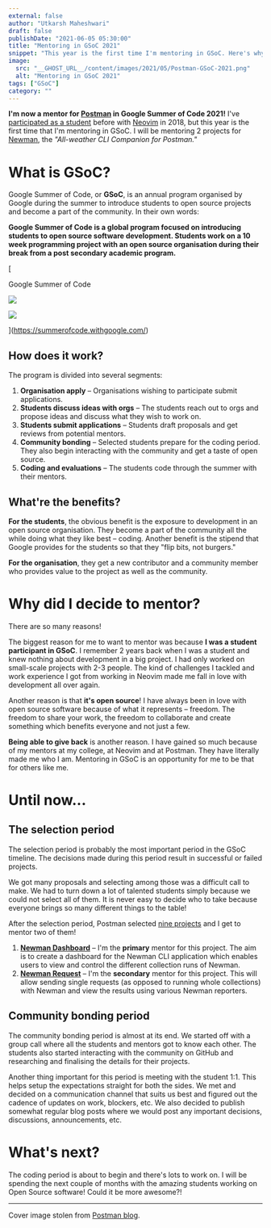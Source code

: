 ```yaml
---
external: false
author: "Utkarsh Maheshwari"
draft: false
publishDate: "2021-06-05 05:30:00"
title: "Mentoring in GSoC 2021"
snippet: "This year is the first time I'm mentoring in GSoC. Here's why I decided to mentor, the progress until now and what's up next."
image:
  src: "__GHOST_URL__/content/images/2021/05/Postman-GSoC-2021.png"
  alt: "Mentoring in GSoC 2021"
tags: ["GSoC"]
category: ""
---
```



**I'm now a mentor for [Postman](https://summerofcode.withgoogle.com/organizations/5554758561038336) in Google Summer of Code 2021!** I've [participated as a student](https://summerofcode.withgoogle.com/archive/2018/projects/5425846814769152/) before with [Neovim](https://neovim.io/) in 2018, but this year is the first time that I'm mentoring in GSoC. I will be mentoring 2 projects for [Newman](https://github.com/postmanlabs/newman), the _"All-weather CLI Companion for Postman."_

What is GSoC?
=============

Google Summer of Code, or **GSoC**, is an annual program organised by Google during the summer to introduce students to open source projects and become a part of the community. In their own words:

**Google Summer of Code is a global program focused on introducing students to open source software development. Students work on a 10 week programming project with an open source organisation during their break from a post secondary academic program.**

[

Google Summer of Code

![](https://summerofcode.withgoogle.com/static/favicon/apple-touch-icon-152x152.png)

![](https://summerofcode.withgoogle.com/static/img/og-image.png)

](https://summerofcode.withgoogle.com/)

How does it work?
-----------------

The program is divided into several segments:

1.  **Organisation apply** – Organisations wishing to participate submit applications.
2.  **Students discuss ideas with orgs** – The students reach out to orgs and propose ideas and discuss what they wish to work on.
3.  **Students submit applications** – Students draft proposals and get reviews from potential mentors.
4.  **Community bonding** – Selected students prepare for the coding period. They also begin interacting with the community and get a taste of open source.
5.  **Coding and evaluations** – The students code through the summer with their mentors.

What're the benefits?
---------------------

**For the students**, the obvious benefit is the exposure to development in an open source organisation. They become a part of the community all the while doing what they like best – coding. Another benefit is the stipend that Google provides for the students so that they "flip bits, not burgers."

**For the organisation**, they get a new contributor and a community member who provides value to the project as well as the community.

Why did I decide to mentor?
===========================

There are so many reasons!

The biggest reason for me to want to mentor was because **I was a student participant in GSoC**. I remember 2 years back when I was a student and knew nothing about development in a big project. I had only worked on small-scale projects with 2-3 people. The kind of challenges I tackled and work experience I got from working in Neovim made me fall in love with development all over again.

Another reason is that **it's open source**! I have always been in love with open source software because of what it represents – freedom. The freedom to share your work, the freedom to collaborate and create something which benefits everyone and not just a few.

**Being able to give back** is another reason. I have gained so much because of my mentors at my college, at Neovim and at Postman. They have literally made me who I am. Mentoring in GSoC is an opportunity for me to be that for others like me.

Until now...
============

The selection period
--------------------

The selection period is probably the most important period in the GSoC timeline. The decisions made during this period result in successful or failed projects.

We got many proposals and selecting among those was a difficult call to make. We had to turn down a lot of talented students simply because we could not select all of them. It is never easy to decide who to take because everyone brings so many different things to the table!

After the selection period, Postman selected [nine projects](https://summerofcode.withgoogle.com/organizations/5554758561038336/#projects) and I get to mentor two of them!

1.  **[Newman Dashboard](https://summerofcode.withgoogle.com/projects/#5547391014404096)** – I'm the **primary** mentor for this project. The aim is to create a dashboard for the Newman CLI application which enables users to view and control the different collection runs of Newman.
2.  **[Newman Request](https://summerofcode.withgoogle.com/projects/#6050926386741248)** – I'm the **secondary** mentor for this project. This will allow sending single requests (as opposed to running whole collections) with Newman and view the results using various Newman reporters.

Community bonding period
------------------------

The community bonding period is almost at its end. We started off with a group call where all the students and mentors got to know each other. The students also started interacting with the community on GitHub and researching and finalising the details for their projects.

Another thing important for this period is meeting with the student 1:1. This helps setup the expectations straight for both the sides. We met and decided on a communication channel that suits us best and figured out the cadence of updates on work, blockers, etc. We also decided to publish somewhat regular blog posts where we would post any important decisions, discussions, announcements, etc.

What's next?
============

The coding period is about to begin and there's lots to work on. I will be spending the next couple of months with the amazing students working on Open Source software! Could it be more awesome?!

* * *

Cover image stolen from [Postman blog](https://blog.postman.com/postman-at-google-summer-of-code-2021/).